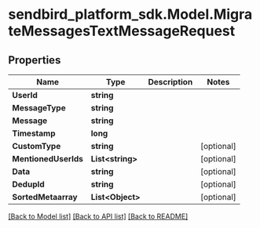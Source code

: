 
# sendbird_platform_sdk.Model.MigrateMessagesTextMessageRequest

## Properties

Name | Type | Description | Notes
------------ | ------------- | ------------- | -------------
**UserId** | **string** |  | 
**MessageType** | **string** |  | 
**Message** | **string** |  | 
**Timestamp** | **long** |  | 
**CustomType** | **string** |  | [optional] 
**MentionedUserIds** | **List&lt;string&gt;** |  | [optional] 
**Data** | **string** |  | [optional] 
**DedupId** | **string** |  | [optional] 
**SortedMetaarray** | **List&lt;Object&gt;** |  | [optional] 

[[Back to Model list]](../README.md#documentation-for-models)
[[Back to API list]](../README.md#documentation-for-api-endpoints)
[[Back to README]](../README.md)

